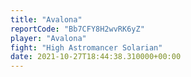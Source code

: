 ```yaml
---
title: "Avalona"
reportCode: "Bb7CFY8H2wvRK6yZ"
player: "Avalona"
fight: "High Astromancer Solarian"
date: 2021-10-27T18:44:38.310000+00:00
---
```

